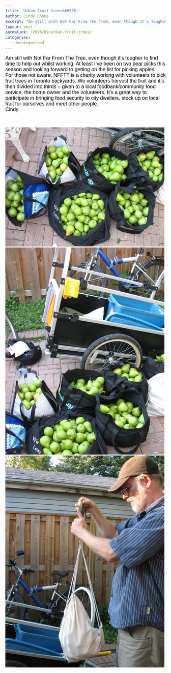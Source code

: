 ```yaml
---
title: 'Urban fruit trees&#8230;'
author: Cindy Choua
excerpt: "Am still with Not Far From The Tree, even though it's tougher to find time to help out whilst working. At least I've been on two pear picks this season and looking forward to getting on the list for picking apples.For those not aware, NFFTT is a c..."
layout: post
permalink: /2010/09/urban-fruit-trees/
categories:
  - Uncategorized
---
```

<div style="font-family:arial, helvetica, sans-serif;font-size:12pt;color:#000000;">
  <div>
    Am still with Not Far From The Tree, even though it&#8217;s tougher to find time to help out whilst working. At least I&#8217;ve been on two pear picks this season and looking forward to getting on the list for picking apples.
  </div>
  
  <div>
    For those not aware, NFFTT is a charity working with volunteers to pick fruit trees in Toronto backyards. We volunteers harvest the fruit and it&#8217;s then divided into thirds &#8211; given to a local foodbank/community food service, the home owner and the volunteers. It&#8217;s a great way to participate in bringing food security to city dwellers, stock up on local fruit for ourselves and meet other people.
  </div>
  
  <div>
    Cindy
  </div>
  
  <p />
</div>

&nbsp; 

<div class='p_embed p_image_embed'>
  <a href="/wp-content/uploads/2010/09/img_4137_2-scaled-1000.jpg"><img alt="Img_4137_2" height="375" src="/wp-content/uploads/2010/09/img_4137_2-scaled-1000.jpg?w=300" width="500" /></a><a href="/wp-content/uploads/2010/09/img_4138_2-scaled-1000.jpg"><img alt="Img_4138_2" height="652" src="/wp-content/uploads/2010/09/img_4138_2-scaled-1000.jpg?w=229" width="500" /></a><a href="/wp-content/uploads/2010/09/img_4140_2-scaled-1000.jpg"><img alt="Img_4140_2" height="667" src="/wp-content/uploads/2010/09/img_4140_2-scaled-1000.jpg?w=225" width="500" /></a>
</div>